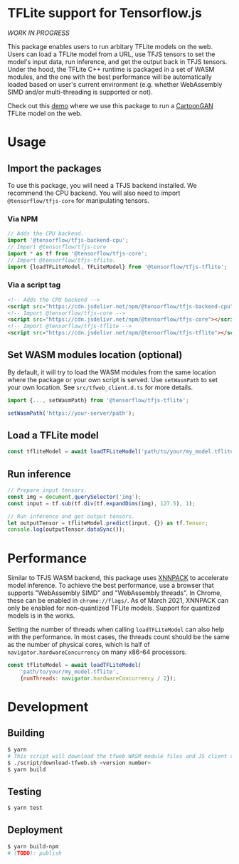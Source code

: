 # TFLite support for Tensorflow.js

_WORK IN PROGRESS_

This package enables users to run arbitary TFLite models on the web. Users can
load a TFLite model from a URL, use TFJS tensors to set the model's input
data, run inference, and get the output back in TFJS tensors. Under the hood,
the TFLite C++ runtime is packaged in a set of WASM modules, and the one with
the best performance will be automatically loaded based on user's current
environment (e.g. whether WebAssembly SIMD and/or multi-threading is supported
or not).

Check out this [demo][demo] where we use this package to run a
[CartoonGAN][model] TFLite model on the web.

# Usage

## Import the packages

To use this package, you will need a TFJS backend installed. We recommend the
CPU backend. You will also need to import `@tensorflow/tfjs-core` for
manipulating tensors.

### Via NPM

```js
// Adds the CPU backend.
import '@tensorflow/tfjs-backend-cpu';
// Import @tensorflow/tfjs-core
import * as tf from '@tensorflow/tfjs-core';
// Import @tensorflow/tfjs-tflite.
import {loadTFLiteModel, TFLiteModel} from '@tensorflow/tfjs-tflite';
```

### Via a script tag

```html
<!-- Adds the CPU backend -->
<script src="https://cdn.jsdelivr.net/npm/@tensorflow/tfjs-backend-cpu"></script>
<!-- Import @tensorflow/tfjs-core -->
<script src="https://cdn.jsdelivr.net/npm/@tensorflow/tfjs-core"></script>
<!-- Import @tensorflow/tfjs-tflite -->
<script src="https://cdn.jsdelivr.net/npm/@tensorflow/tfjs-tflite"></script>
```

## Set WASM modules location (optional)

By default, it will try to load the WASM modules from the same location where
the package or your own script is served. Use `setWasmPath` to set your own
location. See `src/tfweb_client.d.ts` for more details.


```js
import {..., setWasmPath} from '@tensorflow/tfjs-tflite';

setWasmPath('https://your-server/path');
```

## Load a TFLite model
```js
const tfliteModel = await loadTFLiteModel('path/to/your/my_model.tflite');
```

## Run inference
```js
// Prepare input tensors.
const img = document.querySelector('img');
const input = tf.sub(tf.div(tf.expandDims(img), 127.5), 1);

// Run inference and get output tensors.
let outputTensor = tfliteModel.predict(input, {}) as tf.Tensor;
console.log(outputTensor.dataSync());
```

# Performance

Similar to TFJS WASM backend, this package uses [XNNPACK][xnnpack] to accelerate
model inference. To achieve the best performance, use a browser that supports
"WebAssembly SIMD" and "WebAssembly threads". In Chrome, these can be enabled
in `chrome://flags/`. As of March 2021, XNNPACK can only be enabled for
non-quantized TFLite models. Support for quantized models is in the works.

Setting the number of threads when calling `loadTFLiteModel` can also help with
the performance. In most cases, the threads count should be the same as the
number of physical cores, which is half of `navigator.hardwareConcurrency` on
many x86-64 processors.

```js
const tfliteModel = await loadTFLiteModel(
    'path/to/your/my_model.tflite',
    {numThreads: navigator.hardwareConcurrency / 2});
```

# Development

## Building

```sh
$ yarn
# This script will download the tfweb WASM module files and JS client to deps/.
$ ./script/download-tfweb.sh <version number>
$ yarn build
```

## Testing

```sh
$ yarn test
```

## Deployment
```sh
$ yarn build-npm
# (TODO): publish
```

[demo]: https://storage.googleapis.com/tfweb/demos/cartoonizer/index.html
[model]: https://blog.tensorflow.org/2020/09/how-to-create-cartoonizer-with-tf-lite.html
[xnnpack]: https://github.com/google/XNNPACK
